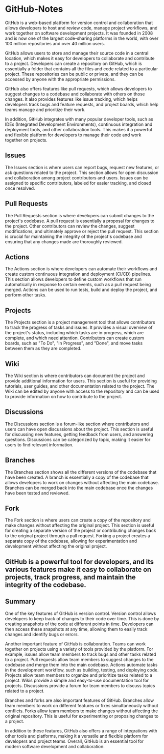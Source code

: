 # GitHub-Notes
GitHub is a web-based platform for version control and collaboration that allows developers to host and review code, manage project workflows, and work together on software development projects. It was founded in 2008 and is now one of the largest code-sharing platforms in the world, with over 100 million repositories and over 40 million users.

GitHub allows users to store and manage their source code in a central location, which makes it easy for developers to collaborate and contribute to a project. Developers can create a repository on GitHub, which is essentially a folder that contains all the files and code related to a particular project. These repositories can be public or private, and they can be accessed by anyone with the appropriate permissions.

GitHub also offers features like pull requests, which allows developers to suggest changes to a codebase and collaborate with others on those changes. It also provides features like issue tracking, which helps developers track bugs and feature requests, and project boards, which help teams manage and prioritize their work.

In addition, GitHub integrates with many popular developer tools, such as IDEs (Integrated Development Environments), continuous integration and deployment tools, and other collaboration tools. This makes it a powerful and flexible platform for developers to manage their code and work together on projects.

## Issues
The Issues section is where users can report bugs, request new features, or ask questions related to the project. This section allows for open discussion and collaboration among project contributors and users. Issues can be assigned to specific contributors, labeled for easier tracking, and closed once resolved.

## Pull Requests
The Pull Requests section is where developers can submit changes to the project's codebase. A pull request is essentially a proposal for changes to the project. Other contributors can review the changes, suggest modifications, and ultimately approve or reject the pull request. This section is crucial for maintaining the integrity of the project's codebase and ensuring that any changes made are thoroughly reviewed.

## Actions
The Actions section is where developers can automate their workflows and create custom continuous integration and deployment (CI/CD) pipelines. This section allows developers to define custom workflows that run automatically in response to certain events, such as a pull request being merged. Actions can be used to run tests, build and deploy the project, and perform other tasks.

## Projects
The Projects section is a project management tool that allows contributors to track the progress of tasks and issues. It provides a visual overview of the project's status, including which tasks are in progress, which are complete, and which need attention. Contributors can create custom boards, such as "To Do", "In Progress", and "Done", and move tasks between them as they are completed.

## Wiki
The Wiki section is where contributors can document the project and provide additional information for users. This section is useful for providing tutorials, user guides, and other documentation related to the project. The Wiki can be edited by anyone with access to the repository and can be used to provide information on how to contribute to the project.

## Discussions
The Discussions section is a forum-like section where contributors and users can have open discussions about the project. This section is useful for discussing new features, getting feedback from users, and answering questions. Discussions can be categorized by topic, making it easier for users to find relevant information.

## Branches
The Branches section shows all the different versions of the codebase that have been created. A branch is essentially a copy of the codebase that allows developers to work on changes without affecting the main codebase. Branches can be merged back into the main codebase once the changes have been tested and reviewed.

## Fork
The Fork section is where users can create a copy of the repository and make changes without affecting the original project. This section is useful for creating a separate version of the project or contributing changes back to the original project through a pull request. Forking a project creates a separate copy of the codebase, allowing for experimentation and development without affecting the original project.

## GitHub is a powerful tool for developers, and its various features make it easy to collaborate on projects, track progress, and maintain the integrity of the codebase.

## Summary
One of the key features of GitHub is version control. Version control allows developers to keep track of changes to their code over time. This is done by creating snapshots of the code at different points in time. Developers can then access these snapshots at any time, allowing them to easily track changes and identify bugs or errors.

Another important feature of GitHub is collaboration. Teams can work together on projects using a variety of tools provided by the platform. For example, issues allow team members to track bugs and other tasks related to a project. Pull requests allow team members to suggest changes to the codebase and merge them into the main codebase. Actions automate tasks in the development workflow, such as building, testing, and deploying code. Projects allow team members to organize and prioritize tasks related to a project. Wikis provide a simple and easy-to-use documentation tool for projects. Discussions provide a forum for team members to discuss topics related to a project.

Branches and forks are also important features of GitHub. Branches allow team members to work on different features or fixes simultaneously without conflicts. Forks allow team members to make changes without affecting the original repository. This is useful for experimenting or proposing changes to a project.

In addition to these features, GitHub also offers a range of integrations with other tools and platforms, making it a versatile and flexible platform for developers and project teams. Overall, GitHub is an essential tool for modern software development and collaboration.
